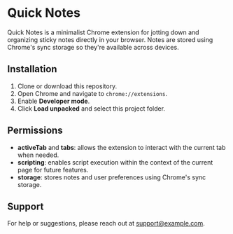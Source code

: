 # Quick Notes

Quick Notes is a minimalist Chrome extension for jotting down and organizing sticky notes directly in your browser. Notes are stored using Chrome's sync storage so they're available across devices.

## Installation
1. Clone or download this repository.
2. Open Chrome and navigate to `chrome://extensions`.
3. Enable **Developer mode**.
4. Click **Load unpacked** and select this project folder.

## Permissions
- **activeTab** and **tabs**: allows the extension to interact with the current tab when needed.
- **scripting**: enables script execution within the context of the current page for future features.
- **storage**: stores notes and user preferences using Chrome's sync storage.

## Support
For help or suggestions, please reach out at [support@example.com](mailto:support@example.com).
